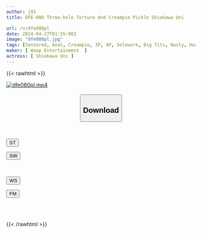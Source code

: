 ```yaml
---
author: j91
title: DFE-080 Three-hole Torture And Creampie Pickle Shiokawa Uni

url: /v/dfe080pl
date: 2024-04-27T01:55:00Z
image: "dfe080pl.jpg"
tags: [Censored, Anal, Creampie, 3P, 4P, Solowork, Big Tits, Nasty, Hardcore, Shaved, Deep Throating, Evil, Submissive Woman	]
maker: [ Waap Entertainment  ]
actress: [ Shiokawa Uni ]
---
```



{{< rawhtml >}}

<div class="video" data-videoid="oeoKAoqAjeh33W">
    <a href="javascript:;">
        <img src="/v/dfe080pl/dfe080pl.jpg" width="WIDTH" height="HEIGHT" alt="dfe080pl.mp4" loading="lazy">
    </a>
</div>

<script type="text/javascript" src="https://j91.asia/asset/on-demand-st.js"></script>

<br>
  <link rel="stylesheet" href="https://j91.asia/asset/bs5.css">
  
  <center>
  <button class="btn btn-primary" type="button" data-bs-toggle="collapse" data-bs-target=".multi-collapse" aria-expanded="false" aria-controls="multiCollapseExample1 multiCollapseExample2"><h2>Download</h2></button></center>
</p>
<div class="row">
  <div class="col">
    <div class="collapse multi-collapse" id="multiCollapseExample1">
      <div class="card card-body">
	      	      <br>
<div class="buttons">  
<p><a href="https://streamtape.to/v/oeoKAoqAjeh33W" target="_blank"><button class="btn-hover color-3"><i class="fa fa-download"></i> ST</button></a></p>
<p><a href="https://asnwish.com/dkjxv3ovh57u" target="_blank"><button class="btn-hover color-2"><i class="fa fa-download"></i> SW</button></a></p></div>
    </div>
  </div>
</div>
  <div class="col">
    <div class="collapse multi-collapse" id="multiCollapseExample2">
      <div class="card card-body">
	      <br>
<div class="buttons">
<p><a href="javascript:;"><button class="btn-hover color-9"><i class="fa fa-download"></i> WS</button></a></p>
<p><a href="https://filemoon.sx/d/6pxpmfp9xfaq"><button class="btn-hover color-8"><i class="fa fa-download"></i> FM</button></a></p></div>
<br><br>
      </div>
    </div>
  </div>
</div>

{{< /rawhtml >}}